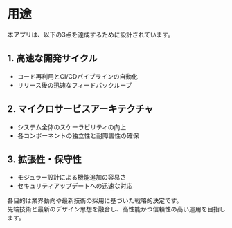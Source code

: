 # 用途

本アプリは、以下の3点を達成するために設計されています。

## 1. 高速な開発サイクル
- コード再利用とCI/CDパイプラインの自動化
- リリース後の迅速なフィードバックループ

## 2. マイクロサービスアーキテクチャ
- システム全体のスケーラビリティの向上
- 各コンポーネントの独立性と耐障害性の確保

## 3. 拡張性・保守性
- モジュラー設計による機能追加の容易さ
- セキュリティアップデートへの迅速な対応

各目的は業界動向や最新技術の採用に基づいた戦略的決定です。  
先端技術と最新のデザイン思想を融合し、高性能かつ信頼性の高い運用を目指します。
